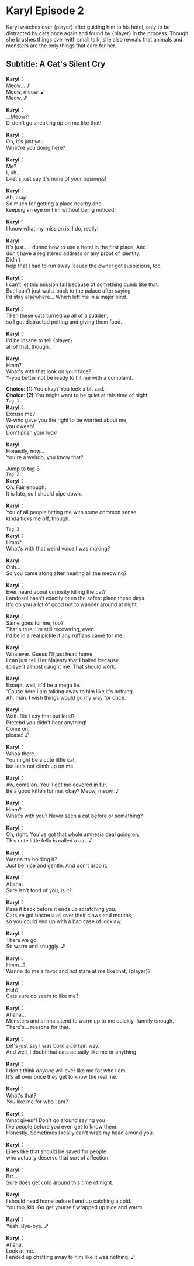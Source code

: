 # Karyl Episode 2
Karyl watches over {player} after guiding him to his hotel, only to be distracted by cats once again and found by {player} in the process. Though she brushes things over with small talk, she also reveals that animals and monsters are the only things that care for her.
  
## Subtitle: A Cat's Silent Cry
  
**Karyl：**  
Meow... ♪  
Meow, meow! ♪  
Meow. ♪  
  
**Karyl：**  
...Meow?!  
D-don't go sneaking up on me like that!  
  
**Karyl：**  
Oh, it's just you.  
What're you doing here?  
  
**Karyl：**  
Me?  
I, uh...  
L-let's just say it's none of your business!  
  
**Karyl：**  
Ah, crap!  
So much for getting a place nearby and  
keeping an eye on him without being noticed!  
  
**Karyl：**  
I know what my mission is. I do, really!  
  
**Karyl：**  
It's just... I dunno how to use a hotel in the first place. And I  
don't have a registered address or any proof of identity.  
Didn't  
help that I had to run away 'cause the owner got suspicious, too.  
  
**Karyl：**  
I can't let this mission fail because of something dumb like that.  
But I can't just waltz back to the palace after saying  
I'd stay elsewhere... Which left me in a major bind.  
  
**Karyl：**  
Then these cats turned up all of a sudden,  
so I got distracted petting and giving them food.  
  
**Karyl：**  
I'd be insane to tell {player}  
all of that, though.  
  
**Karyl：**  
Hmm?  
What's with that look on your face?  
Y-you better not be ready to hit me with a complaint.  
  
**Choice: (1)**  You okay? You look a bit sad.  
**Choice: (2)**  You might want to be quiet at this time of night.  
`Tag 1`  
**Karyl：**  
Excuse me?  
W-who gave you the right to be worried about me,  
you dweeb!  
Don't push your luck!  
  
**Karyl：**  
Honestly, now...  
You're a weirdo, you know that?  
  
Jump to tag 3  
`Tag 2`  
**Karyl：**  
Oh. Fair enough.  
It *is* late, so I should pipe down.  
  
**Karyl：**  
You of all people hitting me with some common sense  
kinda ticks me off, though.  
  
`Tag 3`  
**Karyl：**  
Hmm?  
What's with that weird voice I was making?  
  
**Karyl：**  
Ohh...  
So you came along after hearing all the meowing?  
  
**Karyl：**  
Ever heard about curiosity killing the cat?  
Landosol hasn't exactly been the safest place these days.  
It'd do you a lot of good not to wander around at night.  
  
**Karyl：**  
Same goes for me, too?  
That's true. I'm still recovering, even.  
I'd be in a real pickle if any ruffians came for me.  
  
**Karyl：**  
Whatever. Guess I'll just head home.  
I can just tell Her Majesty that I bailed because  
{player} almost caught me. That should work.  
  
**Karyl：**  
Except, well, it'd be a mega lie.  
'Cause here I am talking away to him like it's nothing.  
Ah, man. I wish things would go my way for once.  
  
**Karyl：**  
Wait. Did I say that out loud?  
Pretend you didn't hear anything!  
Come on,  
please! ♪  
  
**Karyl：**  
Whoa there.  
You might be a cute little cat,  
but let's not climb up on me.  
  
**Karyl：**  
Aw, come on. You'll get me covered in fur.  
Be a good kitten for me, okay? Meow, meow. ♪  
  
**Karyl：**  
Hmm?  
What's with you? Never seen a cat before or something?  
  
**Karyl：**  
Oh, right. You've got that whole amnesia deal going on.  
This cute little fella is called a cat. ♪  
  
**Karyl：**  
Wanna try holding it?  
Just be nice and gentle. And don't drop it.  
  
**Karyl：**  
Ahaha.  
Sure isn't fond of you, is it?  
  
**Karyl：**  
Pass it back before it ends up scratching you.  
Cats've got bacteria all over their claws and mouths,  
so you could end up with a bad case of lockjaw.  
  
**Karyl：**  
There we go.  
So warm and snuggly. ♪  
  
**Karyl：**  
Hmm...?  
Wanna do me a favor and *not* stare at me like that, {player}?  
  
**Karyl：**  
Huh?  
Cats sure do seem to like me?  
  
**Karyl：**  
Ahaha...  
Monsters and animals tend to warm up to me quickly, funnily enough.  
There's... reasons for that.  
  
**Karyl：**  
Let's just say I was born a certain way.  
And well, I doubt that cats actually like me or anything.  
  
**Karyl：**  
I don't think *anyone* will ever like me for who I am.  
It's all over once they get to know the real me.  
  
**Karyl：**  
What's that?  
*You* like me for who I am?  
  
**Karyl：**  
What gives?! Don't go around saying you  
like people before you even get to know them.  
Honestly. Sometimes I really can't wrap my head around you.  
  
**Karyl：**  
Lines like that should be saved for people  
who actually deserve that sort of affection.  
  
**Karyl：**  
Brr...  
Sure does get cold around this time of night.  
  
**Karyl：**  
I should head home before I end up catching a cold.  
You too, kid. Go get yourself wrapped up nice and warm.  
  
**Karyl：**  
Yeah. Bye-bye. ♪  
  
**Karyl：**  
Ahaha.  
Look at me.  
I ended up chatting away to him like it was nothing. ♪  

